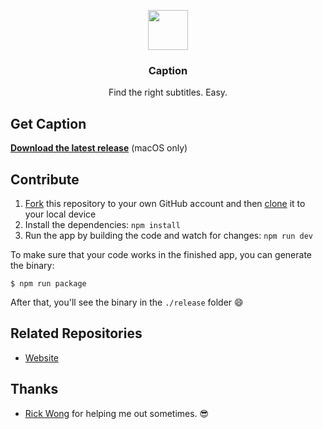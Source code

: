 <p align="center">
  <img src="http://getcaption.co/icon.png" height="64">
  <h3 align="center">Caption</h3>
  <p align="center">Find the right subtitles. Easy.<p>
</p>

## Get Caption

**[Download the latest release](http://getcaption.co/)** (macOS only)

## Contribute

1. [Fork](https://help.github.com/articles/fork-a-repo/) this repository to your own GitHub account and then [clone](https://help.github.com/articles/cloning-a-repository/) it to your local device
2. Install the dependencies: `npm install`
3. Run the app by building the code and watch for changes: `npm run dev`

To make sure that your code works in the finished app, you can generate the binary:

```
$ npm run package
```

After that, you'll see the binary in the `./release` folder :smile:

## Related Repositories

- [Website](http://getcaption.co/)

## Thanks

- [Rick Wong](https://github.com/RickWong) for helping me out sometimes. 😎
